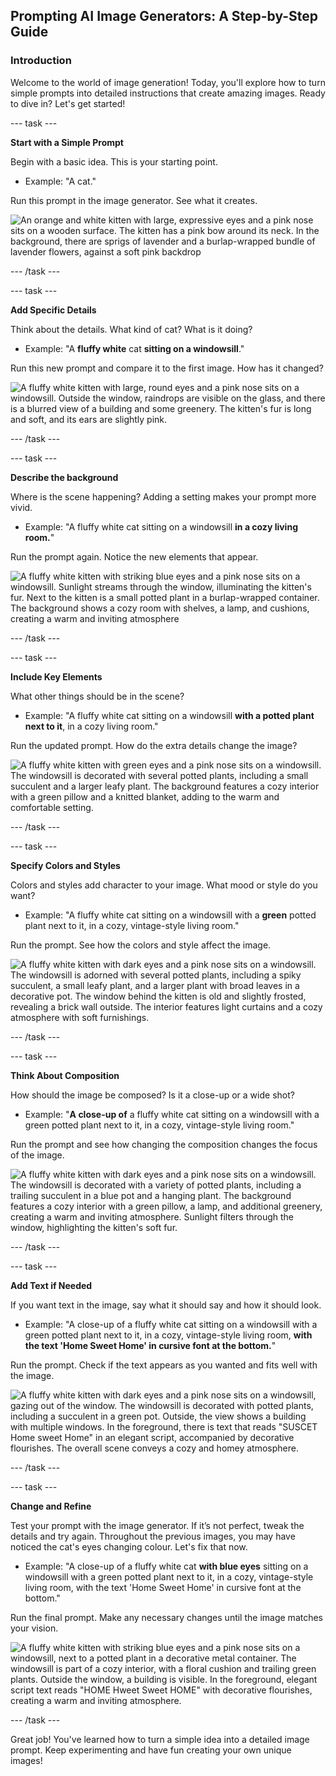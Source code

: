 ## Prompting AI Image Generators: A Step-by-Step Guide

### Introduction
Welcome to the world of image generation! Today, you'll explore how to turn simple prompts into detailed instructions that create amazing images. Ready to dive in? Let's get started!


--- task ---

**Start with a Simple Prompt**

Begin with a basic idea. This is your starting point.
- Example: "A cat."

Run this prompt in the image generator. See what it creates.

![An orange and white kitten with large, expressive eyes and a pink nose sits on a wooden surface. The kitten has a pink bow around its neck. In the background, there are sprigs of lavender and a burlap-wrapped bundle of lavender flowers, against a soft pink backdrop](images/prompt.jpg)

--- /task ---

--- task ---

**Add Specific Details**

Think about the details. What kind of cat? What is it doing?
- Example: "A **fluffy white** cat **sitting on a windowsill**."

Run this new prompt and compare it to the first image. How has it changed?

![A fluffy white kitten with large, round eyes and a pink nose sits on a windowsill. Outside the window, raindrops are visible on the glass, and there is a blurred view of a building and some greenery. The kitten's fur is long and soft, and its ears are slightly pink.](images/prompt2.jpg)

--- /task ---

--- task ---

**Describe the background**

Where is the scene happening? Adding a setting makes your prompt more vivid.
- Example: "A fluffy white cat sitting on a windowsill **in a cozy living room.**"

Run the prompt again. Notice the new elements that appear.

![A fluffy white kitten with striking blue eyes and a pink nose sits on a windowsill. Sunlight streams through the window, illuminating the kitten's fur. Next to the kitten is a small potted plant in a burlap-wrapped container. The background shows a cozy room with shelves, a lamp, and cushions, creating a warm and inviting atmosphere](images/prompt3.jpg)

--- /task ---

--- task ---

**Include Key Elements**

What other things should be in the scene?
- Example: "A fluffy white cat sitting on a windowsill **with a potted plant next to it**, in a cozy living room."

Run the updated prompt. How do the extra details change the image?

![A fluffy white kitten with green eyes and a pink nose sits on a windowsill. The windowsill is decorated with several potted plants, including a small succulent and a larger leafy plant. The background features a cozy interior with a green pillow and a knitted blanket, adding to the warm and comfortable setting.](images/prompt4.jpg)

--- /task ---

--- task ---

**Specify Colors and Styles**

Colors and styles add character to your image. What mood or style do you want?
- Example: "A fluffy white cat sitting on a windowsill with a **green** potted plant next to it, in a cozy, vintage-style living room."

Run the prompt. See how the colors and style affect the image.

![A fluffy white kitten with dark eyes and a pink nose sits on a windowsill. The windowsill is adorned with several potted plants, including a spiky succulent, a small leafy plant, and a larger plant with broad leaves in a decorative pot. The window behind the kitten is old and slightly frosted, revealing a brick wall outside. The interior features light curtains and a cozy atmosphere with soft furnishings.](images/prompt5.jpg)

--- /task ---

--- task ---

**Think About Composition**

How should the image be composed? Is it a close-up or a wide shot?
- Example: "**A close-up of** a fluffy white cat sitting on a windowsill with a green potted plant next to it, in a cozy, vintage-style living room."

Run the prompt and see how changing the composition changes the focus of the image.

![A fluffy white kitten with dark eyes and a pink nose sits on a windowsill. The windowsill is decorated with a variety of potted plants, including a trailing succulent in a blue pot and a hanging plant. The background features a cozy interior with a green pillow, a lamp, and additional greenery, creating a warm and inviting atmosphere. Sunlight filters through the window, highlighting the kitten's soft fur.](images/prompt6.jpg)

--- /task ---

--- task ---

**Add Text if Needed**

If you want text in the image, say what it should say and how it should look.
- Example: "A close-up of a fluffy white cat sitting on a windowsill with a green potted plant next to it, in a cozy, vintage-style living room, **with the text 'Home Sweet Home' in cursive font at the bottom.**"

Run the prompt. Check if the text appears as you wanted and fits well with the image.

![A fluffy white kitten with dark eyes and a pink nose sits on a windowsill, gazing out of the window. The windowsill is decorated with potted plants, including a succulent in a green pot. Outside, the view shows a building with multiple windows. In the foreground, there is text that reads "SUSCET Home sweet Home" in an elegant script, accompanied by decorative flourishes. The overall scene conveys a cozy and homey atmosphere.](images/prompt7.jpg)

--- /task ---

--- task ---

**Change and Refine**

Test your prompt with the image generator. If it’s not perfect, tweak the details and try again. Throughout the previous images, you may have noticed the cat's eyes changing colour. Let's fix that now. 
- Example: "A close-up of a fluffy white cat **with blue eyes** sitting on a windowsill with a green potted plant next to it, in a cozy, vintage-style living room, with the text 'Home Sweet Home' in cursive font at the bottom."

Run the final prompt. Make any necessary changes until the image matches your vision.

![A fluffy white kitten with striking blue eyes and a pink nose sits on a windowsill, next to a potted plant in a decorative metal container. The windowsill is part of a cozy interior, with a floral cushion and trailing green plants. Outside the window, a building is visible. In the foreground, elegant script text reads "HOME Hweet Sweet HOME" with decorative flourishes, creating a warm and inviting atmosphere.](images/prompt8.jpg)

--- /task ---

Great job! You've learned how to turn a simple idea into a detailed image prompt. Keep experimenting and have fun creating your own unique images!
